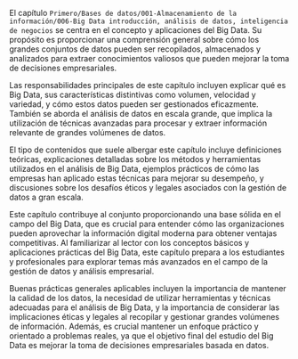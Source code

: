 El capítulo `Primero/Bases de datos/001-Almacenamiento de la información/006-Big Data introducción, análisis de datos, inteligencia de negocios` se centra en el concepto y aplicaciones del Big Data. Su propósito es proporcionar una comprensión general sobre cómo los grandes conjuntos de datos pueden ser recopilados, almacenados y analizados para extraer conocimientos valiosos que pueden mejorar la toma de decisiones empresariales.

Las responsabilidades principales de este capítulo incluyen explicar qué es Big Data, sus características distintivas como volumen, velocidad y variedad, y cómo estos datos pueden ser gestionados eficazmente. También se aborda el análisis de datos en escala grande, que implica la utilización de técnicas avanzadas para procesar y extraer información relevante de grandes volúmenes de datos.

El tipo de contenidos que suele albergar este capítulo incluye definiciones teóricas, explicaciones detalladas sobre los métodos y herramientas utilizados en el análisis de Big Data, ejemplos prácticos de cómo las empresas han aplicado estas técnicas para mejorar su desempeño, y discusiones sobre los desafíos éticos y legales asociados con la gestión de datos a gran escala.

Este capítulo contribuye al conjunto proporcionando una base sólida en el campo del Big Data, que es crucial para entender cómo las organizaciones pueden aprovechar la información digital moderna para obtener ventajas competitivas. Al familiarizar al lector con los conceptos básicos y aplicaciones prácticas del Big Data, este capítulo prepara a los estudiantes y profesionales para explorar temas más avanzados en el campo de la gestión de datos y análisis empresarial.

Buenas prácticas generales aplicables incluyen la importancia de mantener la calidad de los datos, la necesidad de utilizar herramientas y técnicas adecuadas para el análisis de Big Data, y la importancia de considerar las implicaciones éticas y legales al recopilar y gestionar grandes volúmenes de información. Además, es crucial mantener un enfoque práctico y orientado a problemas reales, ya que el objetivo final del estudio del Big Data es mejorar la toma de decisiones empresariales basada en datos.
